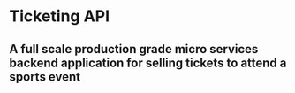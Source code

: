 # Ticketing API

## A full scale production grade micro services backend application for selling tickets to attend a sports event
